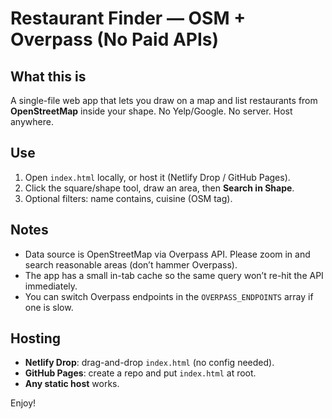 # Restaurant Finder — OSM + Overpass (No Paid APIs)

## What this is
A single-file web app that lets you draw on a map and list restaurants from **OpenStreetMap** inside your shape. No Yelp/Google. No server. Host anywhere.

## Use
1) Open `index.html` locally, or host it (Netlify Drop / GitHub Pages).
2) Click the square/shape tool, draw an area, then **Search in Shape**.
3) Optional filters: name contains, cuisine (OSM tag).

## Notes
- Data source is OpenStreetMap via Overpass API. Please zoom in and search reasonable areas (don’t hammer Overpass).
- The app has a small in-tab cache so the same query won’t re-hit the API immediately.
- You can switch Overpass endpoints in the `OVERPASS_ENDPOINTS` array if one is slow.

## Hosting
- **Netlify Drop**: drag-and-drop `index.html` (no config needed).
- **GitHub Pages**: create a repo and put `index.html` at root.
- **Any static host** works.

Enjoy!
